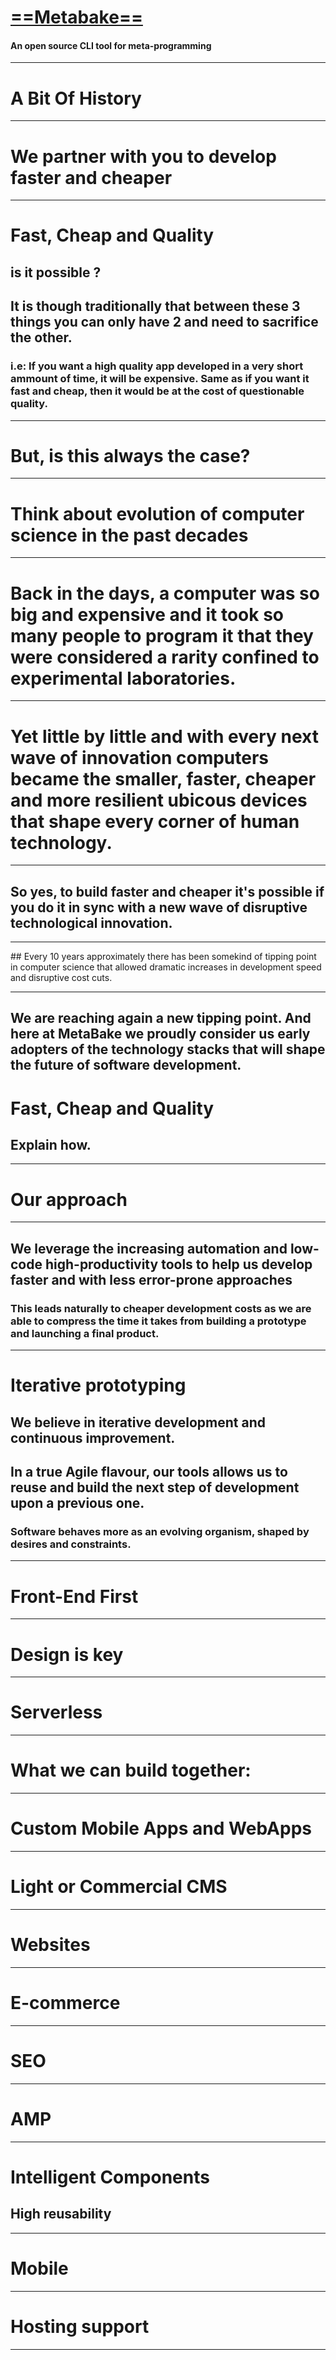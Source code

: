 <!-- $theme: gaia -->
<!-- prerender: true -->
<!-- $size: 16:9 -->
<!-- footer: www.MetaBake.org -->

<!-- *template: invert -->

#  [==Metabake==](https://Metabake.org)

#### An open source CLI tool for meta-programming

---
<!-- *template: invert -->

# A Bit Of History
<!-- img -->

---

# We partner with you to develop faster and cheaper

--- 

# Fast, Cheap and Quality
## is it possible ?
## It is though traditionally that between these 3 things you can only have 2 and need to sacrifice the other.
### i.e: If you want a high quality app developed in a very short ammount of time, it will be expensive. Same as if you want it fast and cheap, then it would be at the cost of questionable quality.

---
<!-- *template: invert -->
# But, is this always the case?

---
# Think about evolution of computer science in the past decades
<!-- show picture of cardpunched computer -->

---

# Back in the days, a computer was so big and expensive and it took so many people to program it that they were considered a rarity confined to experimental laboratories. 
---

# Yet little by little and with every next wave of innovation computers became the smaller, faster, cheaper and more resilient ubicous devices that shape every corner of human technology.
---

## So yes, to build faster and cheaper it's possible if you do it in sync with a new wave of disruptive technological innovation. 

--- 

## Every 10 years approximately there has been somekind of tipping point in computer science that allowed dramatic increases in development speed and disruptive cost cuts.

--- 

## We are reaching again a new tipping point. And here at MetaBake we proudly consider us early adopters of the technology stacks that will shape the future of software development. 

# Fast, Cheap and Quality
## Explain how.
---
<!--*template: invert -->
# Our approach

---

## We leverage the increasing automation and low-code high-productivity tools to help us develop faster and with less error-prone approaches
### This leads naturally to cheaper development costs as we are able to compress the time it takes from building a prototype and launching a final product.

---

# Iterative prototyping
## We believe in iterative development and continuous improvement. 
## In a true Agile flavour, our tools allows us to reuse and build the next step of development upon a previous one.
### Software behaves more as an evolving organism, shaped by desires and constraints.

---

# Front-End First

---

# Design is key

--- 

# Serverless
 
---
<!--*template: invert -->
# What we can build together:

---

# Custom Mobile Apps and WebApps

---

# Light or Commercial CMS

---

# Websites

---

# E-commerce

---

# SEO

---
<!-- this is important: -->
# AMP 

---

# Intelligent Components
## High reusability

---

# Mobile

---

# Hosting support

---
